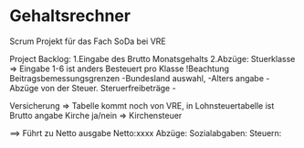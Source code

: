 # Gehaltsrechner
Scrum Projekt für das Fach SoDa bei VRE 

Project Backlog:
1.Eingabe des Brutto Monatsgehalts
2.Abzüge:
  Stuerklasse => Eingabe 1-6 ist anders Besteuert pro Klasse 
                !Beachtung Beitragsbemessungsgrenzen
                -Bundesland auswahl,
                -Alters angabe
                -Abzüge von der Steuer. Steruerfreibeträge 
                -
                
  Versicherung => Tabelle kommt noch von VRE, in Lohnsteuertabelle ist Brutto angabe
  Kirche ja/nein => Kirchensteuer 

  ==> Führt zu Netto ausgabe 
      Netto:xxxx 
      Abzüge:
        Sozialabgaben:
        Steuern:
